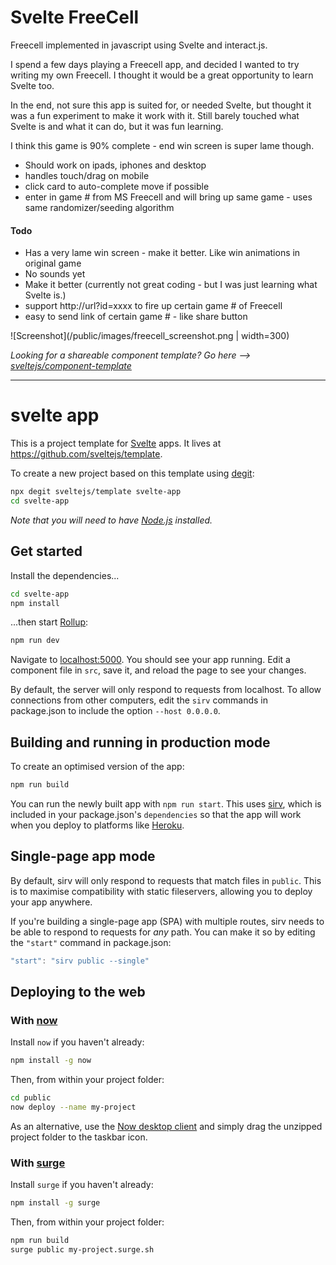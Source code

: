 # Svelte FreeCell

Freecell implemented in javascript using Svelte and interact.js.

I spend a few days playing a Freecell app, and decided I wanted to try writing my own Freecell. I thought it would be a great opportunity to learn Svelte too.

In the end, not sure this app is suited for, or needed Svelte, but thought it was a fun experiment to make it work with it. Still barely touched what Svelte is and what it can do, but it was fun learning.

I think this game is 90% complete - end win screen is super lame though. 

* Should work on ipads, iphones and desktop
* handles touch/drag on mobile
* click card to auto-complete move if possible
* enter in game # from MS Freecell and will bring up same game - uses same randomizer/seeding algorithm

#### Todo

* Has a very lame win screen - make it better. Like win animations in original game
* No sounds yet
* Make it better (currently not great coding - but I was just learning what Svelte is.)
* support http://url?id=xxxx to fire up certain game # of Freecell
* easy to send link of certain game # - like share button



![Screenshot](/public/images/freecell_screenshot.png | width=300)



*Looking for a shareable component template? Go here --> [sveltejs/component-template](https://github.com/sveltejs/component-template)*

---

# svelte app

This is a project template for [Svelte](https://svelte.dev) apps. It lives at https://github.com/sveltejs/template.

To create a new project based on this template using [degit](https://github.com/Rich-Harris/degit):

```bash
npx degit sveltejs/template svelte-app
cd svelte-app
```

*Note that you will need to have [Node.js](https://nodejs.org) installed.*


## Get started

Install the dependencies...

```bash
cd svelte-app
npm install
```

...then start [Rollup](https://rollupjs.org):

```bash
npm run dev
```

Navigate to [localhost:5000](http://localhost:5000). You should see your app running. Edit a component file in `src`, save it, and reload the page to see your changes.

By default, the server will only respond to requests from localhost. To allow connections from other computers, edit the `sirv` commands in package.json to include the option `--host 0.0.0.0`.


## Building and running in production mode

To create an optimised version of the app:

```bash
npm run build
```

You can run the newly built app with `npm run start`. This uses [sirv](https://github.com/lukeed/sirv), which is included in your package.json's `dependencies` so that the app will work when you deploy to platforms like [Heroku](https://heroku.com).


## Single-page app mode

By default, sirv will only respond to requests that match files in `public`. This is to maximise compatibility with static fileservers, allowing you to deploy your app anywhere.

If you're building a single-page app (SPA) with multiple routes, sirv needs to be able to respond to requests for *any* path. You can make it so by editing the `"start"` command in package.json:

```js
"start": "sirv public --single"
```


## Deploying to the web

### With [now](https://zeit.co/now)

Install `now` if you haven't already:

```bash
npm install -g now
```

Then, from within your project folder:

```bash
cd public
now deploy --name my-project
```

As an alternative, use the [Now desktop client](https://zeit.co/download) and simply drag the unzipped project folder to the taskbar icon.

### With [surge](https://surge.sh/)

Install `surge` if you haven't already:

```bash
npm install -g surge
```

Then, from within your project folder:

```bash
npm run build
surge public my-project.surge.sh
```
